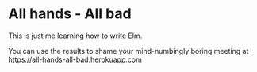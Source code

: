 # All hands - All bad

This is just me learning how to write Elm.

You can use the results to shame your mind-numbingly boring meeting at https://all-hands-all-bad.herokuapp.com
